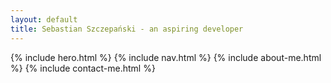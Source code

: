 ```yaml
---
layout: default
title: Sebastian Szczepański - an aspiring developer
---
```


{% include hero.html %}
{% include nav.html %}
{% include about-me.html %}
{% include contact-me.html %}